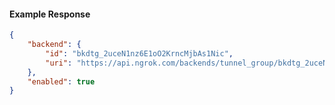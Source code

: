 <!-- Code generated for API Clients. DO NOT EDIT. -->

#### Example Response

```json
{
	"backend": {
		"id": "bkdtg_2uceN1nz6E1oO2KrncMjbAs1Nic",
		"uri": "https://api.ngrok.com/backends/tunnel_group/bkdtg_2uceN1nz6E1oO2KrncMjbAs1Nic"
	},
	"enabled": true
}
```
